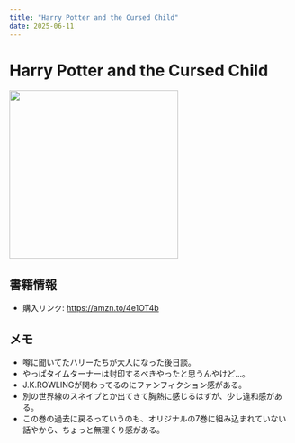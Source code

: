 ```yaml
---
title: "Harry Potter and the Cursed Child"
date: 2025-06-11
---
```

# Harry Potter and the Cursed Child
[<img src="https://m.media-amazon.com/images/W/MEDIAX_1215821-T1/images/I/81-cPb94tdL._SL1500_.jpg" width="300">](https://amzn.to/4e1OT4b)
## 書籍情報
- 購入リンク: <https://amzn.to/4e1OT4b>
## メモ
- 噂に聞いてたハリーたちが大人になった後日談。
- やっぱタイムターナーは封印するべきやったと思うんやけど…。
- J.K.ROWLINGが関わってるのにファンフィクション感がある。
- 別の世界線のスネイプとか出てきて胸熱に感じるはずが、少し違和感がある。
- この巻の過去に戻るっていうのも、オリジナルの7巻に組み込まれていない話やから、ちょっと無理くり感がある。